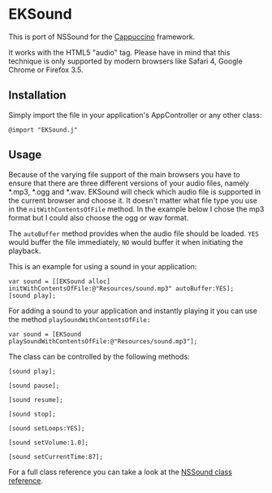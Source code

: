 EKSound
==========

This is port of NSSound for the [Cappuccino](http://www.cappuccino.org) framework.

It works with the HTML5 "audio" tag. Please have in mind that this technique is only supported by modern browsers like Safari 4, Google Chrome or Firefox 3.5.


## Installation

Simply import the file in your application's AppController or any other class:

	@import "EKSound.j"


## Usage

Because of the varying file support of the main browsers you have to ensure that there are three different versions of your audio files, namely *.mp3, *.ogg and *.wav.
EKSound will check which audio file is supported in the current browser and choose it. It doesn't matter what file type you use in the `nitWithContentsOfFile` method. In the example below I chose the mp3 format but I could also choose the ogg or wav format.

The `autoBuffer` method provides when the audio file should be loaded. `YES` would buffer the file immediately, `NO` would buffer it when initiating the playback.

This is an example for using a sound in your application:

	var sound = [[EKSound alloc] initWithContentsOfFile:@"Resources/sound.mp3" autoBuffer:YES];
	[sound play];

For adding a sound to your application and instantly playing it you can use the method `playSoundWithContentsOfFile:`

	var sound = [EKSound playSoundWithContentsOfFile:@"Resources/sound.mp3"];

The class can be controlled by the following methods:

	[sound play];

	[sound pause];

	[sound resume];

	[sound stop];

	[sound setLoops:YES];
	
	[sound setVolume:1.0];
	
	[sound setCurrentTime:87];
	
For a full class reference you can take a look at the [NSSound class reference](http://developer.apple.com/mac/library/documentation/cocoa/Reference/ApplicationKit/Classes/NSSound_Class/Reference/Reference.html).


